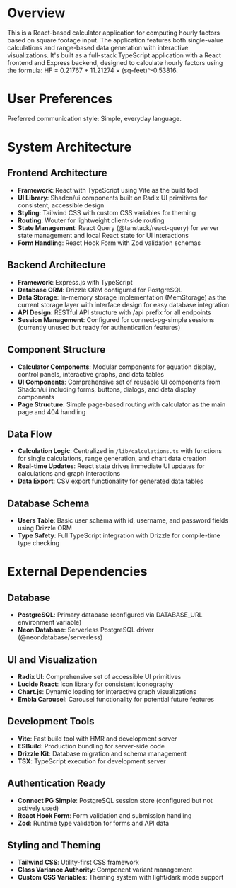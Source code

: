 # Overview

This is a React-based calculator application for computing hourly factors based on square footage input. The application features both single-value calculations and range-based data generation with interactive visualizations. It's built as a full-stack TypeScript application with a React frontend and Express backend, designed to calculate hourly factors using the formula: HF = 0.21767 + 11.21274 × (sq-feet)^-0.53816.

# User Preferences

Preferred communication style: Simple, everyday language.

# System Architecture

## Frontend Architecture
- **Framework**: React with TypeScript using Vite as the build tool
- **UI Library**: Shadcn/ui components built on Radix UI primitives for consistent, accessible design
- **Styling**: Tailwind CSS with custom CSS variables for theming
- **Routing**: Wouter for lightweight client-side routing
- **State Management**: React Query (@tanstack/react-query) for server state management and local React state for UI interactions
- **Form Handling**: React Hook Form with Zod validation schemas

## Backend Architecture
- **Framework**: Express.js with TypeScript
- **Database ORM**: Drizzle ORM configured for PostgreSQL
- **Data Storage**: In-memory storage implementation (MemStorage) as the current storage layer with interface design for easy database integration
- **API Design**: RESTful API structure with /api prefix for all endpoints
- **Session Management**: Configured for connect-pg-simple sessions (currently unused but ready for authentication features)

## Component Structure
- **Calculator Components**: Modular components for equation display, control panels, interactive graphs, and data tables
- **UI Components**: Comprehensive set of reusable UI components from Shadcn/ui including forms, buttons, dialogs, and data display components
- **Page Structure**: Simple page-based routing with calculator as the main page and 404 handling

## Data Flow
- **Calculation Logic**: Centralized in `/lib/calculations.ts` with functions for single calculations, range generation, and chart data creation
- **Real-time Updates**: React state drives immediate UI updates for calculations and graph interactions
- **Data Export**: CSV export functionality for generated data tables

## Database Schema
- **Users Table**: Basic user schema with id, username, and password fields using Drizzle ORM
- **Type Safety**: Full TypeScript integration with Drizzle for compile-time type checking

# External Dependencies

## Database
- **PostgreSQL**: Primary database (configured via DATABASE_URL environment variable)
- **Neon Database**: Serverless PostgreSQL driver (@neondatabase/serverless)

## UI and Visualization
- **Radix UI**: Comprehensive set of accessible UI primitives
- **Lucide React**: Icon library for consistent iconography
- **Chart.js**: Dynamic loading for interactive graph visualizations
- **Embla Carousel**: Carousel functionality for potential future features

## Development Tools
- **Vite**: Fast build tool with HMR and development server
- **ESBuild**: Production bundling for server-side code
- **Drizzle Kit**: Database migration and schema management
- **TSX**: TypeScript execution for development server

## Authentication Ready
- **Connect PG Simple**: PostgreSQL session store (configured but not actively used)
- **React Hook Form**: Form validation and submission handling
- **Zod**: Runtime type validation for forms and API data

## Styling and Theming
- **Tailwind CSS**: Utility-first CSS framework
- **Class Variance Authority**: Component variant management
- **Custom CSS Variables**: Theming system with light/dark mode support